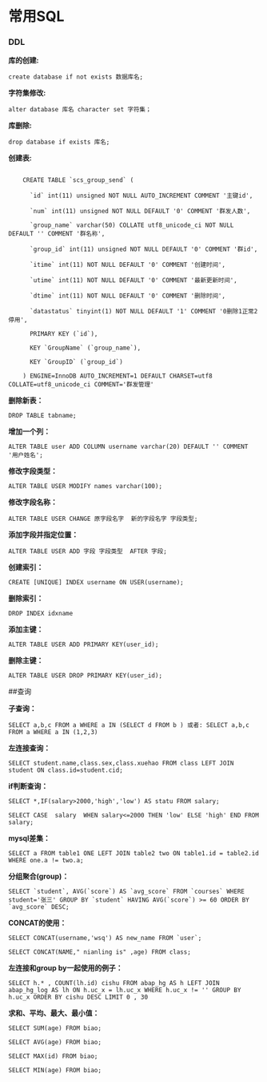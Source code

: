 # 常用SQL
### DDL
**库的创建:**
```mysql
create database if not exists 数据库名;
```

**字符集修改:**
```mysql
alter database 库名 character set 字符集；
```

**库删除:**

	drop database if exists 库名;

**创建表:**

```mysql

	CREATE TABLE `scs_group_send` (
	
	  `id` int(11) unsigned NOT NULL AUTO_INCREMENT COMMENT '主键id',
	
	  `num` int(11) unsigned NOT NULL DEFAULT '0' COMMENT '群发人数',
	
	  `group_name` varchar(50) COLLATE utf8_unicode_ci NOT NULL DEFAULT '' COMMENT '群名称',
	
	  `group_id` int(11) unsigned NOT NULL DEFAULT '0' COMMENT '群id',
	
	  `itime` int(11) NOT NULL DEFAULT '0' COMMENT '创建时间',
	
	  `utime` int(11) NOT NULL DEFAULT '0' COMMENT '最新更新时间',
	
	  `dtime` int(11) NOT NULL DEFAULT '0' COMMENT '删除时间',
	
	  `datastatus` tinyint(1) NOT NULL DEFAULT '1' COMMENT '0删除1正常2停用',
	
	  PRIMARY KEY (`id`),
	
	  KEY `GroupName` (`group_name`),
	
	  KEY `GroupID` (`group_id`)
	
	) ENGINE=InnoDB AUTO_INCREMENT=1 DEFAULT CHARSET=utf8 COLLATE=utf8_unicode_ci COMMENT='群发管理'
```

**删除新表：**

	DROP TABLE tabname;

**增加一个列：**

	ALTER TABLE user ADD COLUMN username varchar(20) DEFAULT '' COMMENT '用户姓名';

**修改字段类型：**

	ALTER TABLE USER MODIFY names varchar(100);

**修改字段名称：**

	ALTER TABLE USER CHANGE 原字段名字  新的字段名字 字段类型;

**添加字段并指定位置：**

	ALTER TABLE USER ADD 字段 字段类型  AFTER 字段;

**创建索引：**

	CREATE [UNIQUE] INDEX username ON USER(username);

**删除索引：**

	DROP INDEX idxname

**添加主键：**

	ALTER TABLE USER ADD PRIMARY KEY(user_id);

**删除主键：**

	ALTER TABLE USER DROP PRIMARY KEY(user_id);

##查询

**子查询：**

	SELECT a,b,c FROM a WHERE a IN (SELECT d FROM b ) 或者: SELECT a,b,c FROM a WHERE a IN (1,2,3)

**左连接查询：**

	SELECT student.name,class.sex,class.xuehao FROM class LEFT JOIN student ON class.id=student.cid;

**if判断查询：**

	SELECT *,IF(salary>2000,'high','low') AS statu FROM salary;

	SELECT CASE  salary  WHEN salary<=2000 THEN 'low' ELSE 'high' END FROM salary;

**mysql差集：**

	SELECT a FROM table1 ONE LEFT JOIN table2 two ON table1.id = table2.id WHERE one.a != two.a;

**分组聚合(group)：**

	SELECT `student`, AVG(`score`) AS `avg_score` FROM `courses` WHERE student='张三' GROUP BY `student` HAVING AVG(`score`) >= 60 ORDER BY `avg_score` DESC;

**CONCAT的使用：**

	SELECT CONCAT(username,'wsq') AS new_name FROM `user`;

	SELECT CONCAT(NAME," nianling is" ,age) FROM class; 

**左连接和group by一起使用的例子：**

	SELECT h.* , COUNT(lh.id) cishu FROM abap_hg AS h LEFT JOIN abap_hg_log AS lh ON h.uc_x = lh.uc_x WHERE h.uc_x != '' GROUP BY h.uc_x ORDER BY cishu DESC LIMIT 0 , 30

**求和、平均、最大、最小值：**

	SELECT SUM(age) FROM biao;

	SELECT AVG(age) FROM biao;

	SELECT MAX(id) FROM biao;

	SELECT MIN(age) FROM biao;

